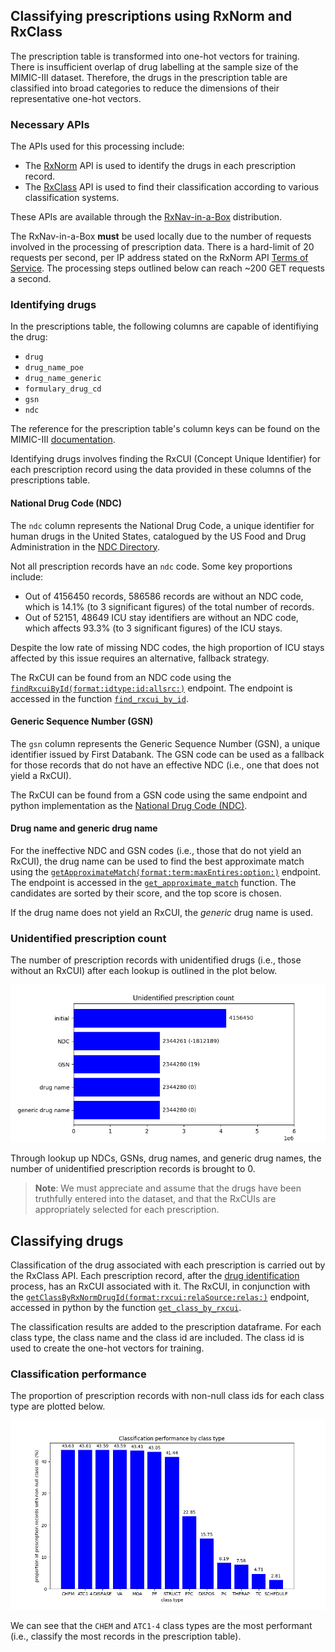## Classifying prescriptions using RxNorm and RxClass

The prescription table is transformed into one-hot vectors for training. There is insufficient overlap of drug labelling
at the sample size of the MIMIC-III dataset. Therefore, the drugs in the prescription table are classified into broad
categories to reduce the dimensions of their representative one-hot vectors.

### Necessary APIs

The APIs used for this processing include:

- The [RxNorm]() API is used to identify the drugs in each prescription record.
- The [RxClass]() API is used to find their classification according to various classification systems.

These APIs are available through the [RxNav-in-a-Box](https://lhncbc.nlm.nih.gov/RxNav/applications/RxNav-in-a-Box.html)
distribution.

The RxNav-in-a-Box **must** be used locally due to the number of requests involved in the processing of prescription
data. There is a hard-limit of 20 requests per second, per IP address stated on the RxNorm
API [Terms of Service](https://lhncbc.nlm.nih.gov/RxNav/TermsofService.html). The processing steps outlined below can
reach ~200 GET requests a second.

### Identifying drugs

In the prescriptions table, the following columns are capable of identifiying the drug:

- `drug`
- `drug_name_poe`
- `drug_name_generic`
- `formulary_drug_cd`
- `gsn`
- `ndc`

The reference for the prescription table's column keys can be found on the
MIMIC-III [documentation](https://mimic.mit.edu/docs/iii/tables/prescriptions/).

Identifying drugs involves finding the RxCUI (Concept Unique Identifier) for each prescription record using the data
provided in these columns of the prescriptions table.

#### National Drug Code (NDC)

The `ndc` column represents the National Drug Code, a unique identifier for human drugs in the United States, catalogued
by the US Food and Drug Administration in
the [NDC Directory](https://www.fda.gov/drugs/drug-approvals-and-databases/national-drug-code-directory).

Not all prescription records have an `ndc` code. Some key proportions include:

- Out of 4156450 records, 586586 records are without an NDC code, which is 14.1% (to 3 significant figures) of the total
  number of records.
- Out of 52151, 48649 ICU stay identifiers are without an NDC code, which affects 93.3% (to 3
  significant figures) of the ICU stays.

Despite the low rate of missing NDC codes, the high proportion of ICU stays affected by this issue requires an
alternative, fallback strategy.

The RxCUI can be found from an NDC code using
the [`findRxcuiById(format:idtype:id:allsrc:)`](https://lhncbc.nlm.nih.gov/RxNav/APIs/api-RxNorm.findRxcuiById.html)
endpoint. The endpoint is accessed in the
function [`find_rxcui_by_id`](./../curation/prescriptions/find_rxcui_by_id/find_rxcui_by_id.py).

#### Generic Sequence Number (GSN)

The `gsn` column represents the Generic Sequence Number (GSN), a unique identifier issued by First Databank. The GSN
code can be used as a fallback for those records that do not have an effective NDC (i.e., one that does not yield a
RxCUI).

The RxCUI can be found from a GSN code using the same endpoint and python implementation as
the [National Drug Code (NDC)](#national-drug-code-ndc).

#### Drug name and generic drug name

For the ineffective NDC and GSN codes (i.e., those that do not yield an RxCUI), the drug name can be used to find the
best approximate match using
the [`getApproximateMatch(format:term:maxEntires:option:)`](https://lhncbc.nlm.nih.gov/RxNav/APIs/api-RxNorm.getApproximateMatch.html)
endpoint. The endpoint is accessed in
the [`get_approximate_match`](./../curation/prescriptions/get_approximate_match/get_approximate_match.py) function. The
candidates are sorted by their score, and the top score is chosen.

If the drug name does not yield an RxCUI, the _generic_ drug name is used.

### Unidentified prescription count

The number of prescription records with unidentified drugs (i.e., those without an RxCUI) after each lookup is outlined
in the plot below.

![Unidentified prescription count](plots/unidentified_prescription_count.png)

Through lookup up NDCs, GSNs, drug names, and generic drug names, the number of unidentified prescription records is
brought to 0.

> **Note**: We must appreciate and assume that the drugs have been truthfully entered into the dataset, and that the
> RxCUIs are appropriately selected for each prescription.

## Classifying drugs

Classification of the drug associated with each prescription is carried out by the RxClass API. Each prescription
record, after the [drug identification](#identifying-drugs) process, has an RxCUI associated with it. The RxCUI, in
conjunction with
the [`getClassByRxNormDrugId(format:rxcui:relaSource:relas:)`](https://lhncbc.nlm.nih.gov/RxNav/APIs/api-RxClass.getClassByRxNormDrugId.html)
endpoint, accessed in python by the function
[`get_class_by_rxcui`](./../curation/prescriptions/get_class_by_rxcui/get_class_by_rxcui.py).

The classification results are added to the prescription dataframe. For each class type, the class name and the class id
are included. The class id is used to create the one-hot vectors for training.

### Classification performance

The proportion of prescription records with non-null class ids for each class type are plotted below.

![Classification performance](plots/classification_performance.png)

We can see that the `CHEM` and `ATC1-4` class types are the most performant (i.e., classify the most records in the
prescription table).